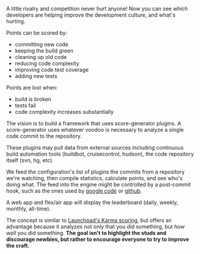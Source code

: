 A little rivalry and competition never hurt anyone!  Now you can see which developers are helping improve the development culture, and what's hurting.

Points can be scored by:
  * committing new code
  * keeping the build green
  * cleaning up old code
  * reducing code complexity
  * improving code test coverage
  * adding new tests

Points are lost when:
  * build is broken
  * tests fail
  * code complexity increases substantially

The vision is to build a framework that uses score-generator plugins.  A score-generator uses whatever voodoo is necessary to analyze a single code commit to the repository.

These plugins may pull data from external sources including continuous build automation tools (buildbot, cruisecontrol, hudson), the code repository itself (svn, hg, etc).

We feed the configuration's list of plugins the commits from a repository we're watching, then compile statistics, calculate points, and see who's doing what.  The feed into the engine might be controlled by a post-commit hook, such as the ones used by [google code](http://code.google.com/p/support/wiki/PostCommitWebHooks) or [github](http://help.github.com/post-receive-hooks/).

A web app and flex/air app will display the leaderboard (daily, weekly, monthly, all-time).

The concept is similar to [Launchpad's Karma scoring](https://help.launchpad.net/YourAccount/Karma), but offers an advantage because it analyzes not only that you did something, but _how well_ you did something.  **The goal isn't to highlight the studs and discourage newbies, but rather to encourage everyone to try to improve the craft.**